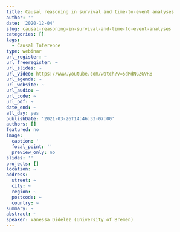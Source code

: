 ```yaml
---
title: Causal reasoning in survival and time-to-event analyses
author: ''
date: '2020-12-04'
slug: causal-reasoning-in-survival-and-time-to-event-analyses
categories: []
tags: 
  - Causal Inference
type: webinar
url_register: ~
url_freeregister: ~
url_slides: ~
url_video: https://www.youtube.com/watch?v=5dMdNGZGVR8
url_agenda: ~
url_website: ~
url_audio: ~
url_code: ~
url_pdf: ~
date_end: ~
all_day: yes
publishDate: '2021-03-26T14:46:33-07:00'
authors: []
featured: no
image:
  caption: ''
  focal_point: ''
  preview_only: no
slides: ''
projects: []
location: ~
address:
  street: ~
  city: ~
  region: ~
  postcode: ~
  country: ~
summary: ~
abstract: ~
speaker: Vanessa Didelez (University of Bremen)
---
```

<!--more-->
